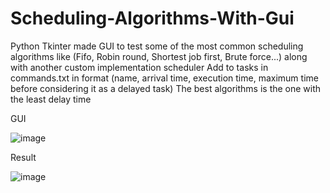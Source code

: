 # Scheduling-Algorithms-With-Gui
Python Tkinter made GUI to test some of the most common scheduling algorithms like (Fifo, Robin round, Shortest job first, Brute force...) along with another custom implementation scheduler
Add to tasks in commands.txt in format (name, arrival time, execution time, maximum time before considering it as a delayed task)
The best algorithms is the one with the least delay time

GUI

![image](https://user-images.githubusercontent.com/51262744/151631130-03585f44-870b-491c-b17c-2d17c3269db1.png)

Result

![image](https://user-images.githubusercontent.com/51262744/151631305-3460717c-7178-458d-8365-5faefcc6d9f8.png)



